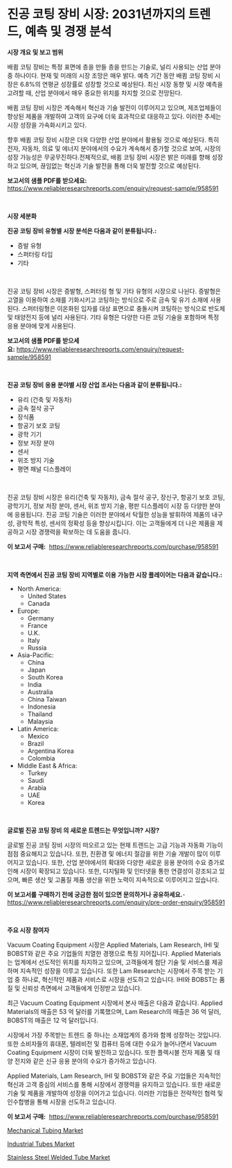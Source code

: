 <p><h1>진공 코팅 장비 시장: 2031년까지의 트렌드, 예측 및 경쟁 분석</h1></p><p><strong>시장 개요 및 보고 범위</strong></p>
<p><p>배큄 코팅 장비는 특정 표면에 층을 만들 층을 만드는 기술로, 널리 사용되는 산업 분야 중 하나이다. 현재 및 미래의 시장 조망은 매우 밝다. 예측 기간 동안 배큄 코팅 장비 시장은 6.8%의 연평균 성장률로 성장할 것으로 예상된다. 최신 시장 동향 및 시장 예측을 고려할 때, 산업 분야에서 매우 중요한 위치를 차지할 것으로 전망된다.</p><p>배큄 코팅 장비 시장은 계속해서 혁신과 기술 발전이 이루어지고 있으며, 제조업체들이 향상된 제품을 개발하여 고객의 요구에 더욱 효과적으로 대응하고 있다. 이러한 추세는 시장 성장을 가속화시키고 있다.</p><p>향후 배큄 코팅 장비 시장은 더욱 다양한 산업 분야에서 활용될 것으로 예상된다. 특히 전자, 자동차, 의료 및 에너지 분야에서의 수요가 계속해서 증가할 것으로 보여, 시장의 성장 가능성은 무궁무진하다.전체적으로, 배큄 코팅 장비 시장은 밝은 미래를 향해 성장하고 있으며, 끊임없는 혁신과 기술 발전을 통해 더욱 발전할 것으로 예상된다.</p></p>
<p><strong>보고서의 샘플 PDF를 받으세요:</strong> <a href="https://www.reliableresearchreports.com/enquiry/request-sample/958591">https://www.reliableresearchreports.com/enquiry/request-sample/958591</a></p>
<p>&nbsp;</p>
<p><strong>시장 세분화</strong></p>
<p><strong>진공 코팅 장비 유형별 시장 분석은 다음과 같이 분류됩니다.:</strong></p>
<p><ul><li>증발 유형</li><li>스퍼터링 타입</li><li>기타</li></ul></p>
<p>&nbsp;</p>
<p><p>진공 코팅 장비 시장은 증발형, 스퍼터링 형 및 기타 유형의 시장으로 나뉜다. 증발형은 고열을 이용하여 소재를 기화시키고 코팅하는 방식으로 주로 금속 및 유기 소재에 사용된다. 스퍼터링형은 이온화된 입자를 대상 표면으로 충돌시켜 코팅하는 방식으로 반도체 및 태양전지 등에 널리 사용된다. 기타 유형은 다양한 다른 코팅 기술을 포함하며 특정 응용 분야에 맞게 사용된다.</p></p>
<p><strong>보고서의 샘플 PDF를 받으세요:</strong>&nbsp;<a href="https://www.reliableresearchreports.com/enquiry/request-sample/958591">https://www.reliableresearchreports.com/enquiry/request-sample/958591</a></p>
<p>&nbsp;</p>
<p><strong> 진공 코팅 장비 응용 분야별 시장 산업 조사는 다음과 같이 분류됩니다.:</strong></p>
<p><ul><li>유리 (건축 및 자동차)</li><li>금속 절삭 공구</li><li>장식품</li><li>항공기 보호 코팅</li><li>광학 기기</li><li>정보 저장 분야</li><li>센서</li><li>위조 방지 기술</li><li>평면 패널 디스플레이</li></ul></p>
<p>&nbsp;</p>
<p><p>진공 코팅 장비 시장은 유리(건축 및 자동차), 금속 절삭 공구, 장신구, 항공기 보호 코팅, 광학기기, 정보 저장 분야, 센서, 위조 방지 기술, 평판 디스플레이 시장 등 다양한 분야에 응용됩니다. 진공 코팅 기술은 이러한 분야에서 탁월한 성능을 발휘하여 제품의 내구성, 광학적 특성, 센서의 정확성 등을 향상시킵니다. 이는 고객들에게 더 나은 제품을 제공하고 시장 경쟁력을 확보하는 데 도움을 줍니다.</p></p>
<p><strong>이 보고서 구매:</strong>&nbsp; <a href="https://www.reliableresearchreports.com/purchase/958591">https://www.reliableresearchreports.com/purchase/958591</a></p>
<p>&nbsp;</p>
<p><strong>지역 측면에서 진공 코팅 장비 지역별로 이용 가능한 시장 플레이어는 다음과 같습니다.:</strong></p>
<p><ul>
    <li>
        North America:
        <ul>
            <li>United States</li>
            <li>Canada</li>
        </ul>
    </li>
    <li>
        Europe:
        <ul>
            <li>Germany</li>
            <li>France</li>
            <li>U.K.</li>
            <li>Italy</li>
            <li>Russia</li>
        </ul>
    </li>
    <li>
        Asia-Pacific:
        <ul>
            <li>China</li>
            <li>Japan</li>
            <li>South Korea</li>
            <li>India</li>
            <li>Australia</li>
            <li>China Taiwan</li>
            <li>Indonesia</li>
            <li>Thailand</li>
            <li>Malaysia</li>
        </ul>
    </li>
    <li>
        Latin America:
        <ul>
            <li>Mexico</li>
            <li>Brazil</li>
            <li>Argentina Korea</li>
            <li>Colombia</li>
        </ul>
    </li>
    <li>
        Middle East & Africa:
        <ul>
            <li>Turkey</li>
            <li>Saudi</li>
            <li>Arabia</li>
            <li>UAE</li>
            <li>Korea</li>
        </ul>
    </li>
    </ul></p>
<p>&nbsp;</p>
<p><strong>글로벌 진공 코팅 장비 의 새로운 트렌드는 무엇입니까? 시장?</strong></p>
<p><p>글로벌 진공 코팅 장비 시장의 떠오르고 있는 현재 트렌드는 고급 기능과 자동화 기능이 점점 중요해지고 있습니다. 또한, 친환경 및 에너지 절감을 위한 기술 개발이 많이 이루어지고 있습니다. 또한, 산업 분야에서의 확대와 다양한 새로운 응용 분야의 수요 증가로 인해 시장이 확장되고 있습니다. 또한, 디지털화 및 인터넷을 통한 연결성이 강조되고 있으며, 빠른 생산 및 고품질 제품 생산을 위한 노력이 지속적으로 이루어지고 있습니다.</p></p>
<p><strong>이 보고서를 구매하기 전에 궁금한 점이 있으면 문의하거나 공유하세요.</strong>- <a href="https://www.reliableresearchreports.com/enquiry/pre-order-enquiry/958591">https://www.reliableresearchreports.com/enquiry/pre-order-enquiry/958591</a></p>
<p>&nbsp;</p>
<p><strong>주요 시장 참여자</strong></p>
<p><p>Vacuum Coating Equipment 시장은 Applied Materials, Lam Research, IHI 및 BOBST와 같은 주요 기업들의 치열한 경쟁으로 특징 지어집니다. Applied Materials는 업계에서 선도적인 위치를 차지하고 있으며, 고객들에게 첨단 기술 및 서비스를 제공하며 지속적인 성장을 이루고 있습니다. 또한 Lam Research는 시장에서 주목 받는 기업 중 하나로, 혁신적인 제품과 서비스로 시장을 선도하고 있습니다. IHI와 BOBST는 품질 및 신뢰성 측면에서 고객들에게 인정받고 있습니다.</p><p>최근 Vacuum Coating Equipment 시장에서 본사 매출은 다음과 같습니다. Applied Materials의 매출은 53 억 달러를 기록했으며, Lam Research의 매출은 36 억 달러, BOBST의 매출은 12 억 달러입니다.</p><p>시장에서 가장 주목받는 트렌드 중 하나는 소재업계의 증가와 함께 성장하는 것입니다. 또한 소비자들의 휴대폰, 텔레비전 및 컴퓨터 등에 대한 수요가 늘어나면서 Vacuum Coating Equipment 시장이 더욱 발전하고 있습니다. 또한 플렉시블 전자 제품 및 태양 전지와 같은 신규 응용 분야의 수요가 증가하고 있습니다.</p><p>Applied Materials, Lam Research, IHI 및 BOBST와 같은 주요 기업들은 지속적인 혁신과 고객 중심의 서비스를 통해 시장에서 경쟁력을 유지하고 있습니다. 또한 새로운 기술 및 제품을 개발하여 성장을 이어가고 있습니다. 이러한 기업들은 전략적인 협력 및 인수합병을 통해 시장을 선도하고 있습니다.</p></p>
<p><strong>이 보고서 구매:</strong>&nbsp;&nbsp;<a href="https://www.reliableresearchreports.com/purchase/958591">https://www.reliableresearchreports.com/purchase/958591</a></p>
<p><p><a href="https://github.com/mauripalmi/Market-Research-Report-List-2/blob/main/mechanical-tubing-market.md">Mechanical Tubing Market</a></p><p><a href="https://github.com/nicoletavirag/Market-Research-Report-List-2/blob/main/industrial-tubes-market.md">Industrial Tubes Market</a></p><p><a href="https://github.com/redneck06/Market-Research-Report-List-2/blob/main/stainless-steel-welded-tube-market.md">Stainless Steel Welded Tube Market</a></p></p>
